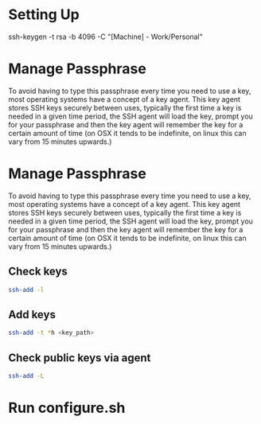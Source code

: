 # Setting Up

ssh-keygen -t rsa -b 4096 -C "[Machine] - Work/Personal"

# Manage Passphrase

To avoid having to type this passphrase every time you need to use a key, most operating systems have a concept of a key agent. This key agent stores SSH keys securely between uses, typically the first time a key is needed in a given time period, the SSH agent will load the key, prompt you for your passphrase and then the key agent will remember the key for a certain amount of time (on OSX it tends to be indefinite, on linux this can vary from 15 minutes upwards.)


# Manage Passphrase

To avoid having to type this passphrase every time you need to use a key, most operating systems have a concept of a key agent. This key agent stores SSH keys securely between uses, typically the first time a key is needed in a given time period, the SSH agent will load the key, prompt you for your passphrase and then the key agent will remember the key for a certain amount of time (on OSX it tends to be indefinite, on linux this can vary from 15 minutes upwards.)

## Check keys

```bash
ssh-add -l
```

## Add keys

```bash
ssh-add -t *h <key_path>
```

## Check public keys via agent

```bash
ssh-add -L
```

# Run configure.sh
